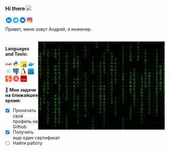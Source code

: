 ### Hi there <img src="https://media.giphy.com/media/hvRJCLFzcasrR4ia7z/giphy.gif" width="25px">
<a href="https://linkedin.com/in/andrey-pavlushov">
  <img align="left" alt="LinkdeIn" width="22px" src="https://github.com/kraislerrr/cv/blob/main/icons/linkedin-circled--v1.png" />
</a>
<a href="https://t.me/ampvip">
  <img align="left" alt="Abhishek's Telegram" width="22px" src="https://github.com/kraislerrr/cv/blob/main/icons/telegram-app--v1.png" />
</a>
<a href="https://vk.com/id16004466">
  <img align="left" alt="VKontakte" width="22px" src="https://github.com/kraislerrr/cv/blob/main/icons/vk-circled.png" />
</a>
<a href="https://www.instagram.com/ampvip">
  <img align="left" alt="Instagram" width="22px" src="https://github.com/kraislerrr/cv/blob/main/icons/instagram-new--v1.png" />
</a>

<br />

Привет, меня зовут Андрей, я инженер.

<br />

<img align="right" alt="GIF" src="https://github.com/kraislerrr/cv/blob/main/icons/matrix.gif" width="400" height="280" />
  
**Languages and Tools:**  

<code><img height="20" src="https://raw.githubusercontent.com/github/explore/80688e429a7d4ef2fca1e82350fe8e3517d3494d/topics/git/git.png"></code>
<code><img height="20" src="https://raw.githubusercontent.com/github/explore/80688e429a7d4ef2fca1e82350fe8e3517d3494d/topics/python/python.png"></code>
<code><img height="20" src="https://raw.githubusercontent.com/github/explore/80688e429a7d4ef2fca1e82350fe8e3517d3494d/topics/javascript/javascript.png"></code>
<code><img height="20" src="https://github.com/kraislerrr/cv/blob/main/icons/tool/doker.png"></code>
<code><img height="20" src="https://raw.githubusercontent.com/github/explore/80688e429a7d4ef2fca1e82350fe8e3517d3494d/topics/react/react.png"></code>
<code><img height="20" src="https://github.com/kraislerrr/cv/blob/main/icons/tool/postgresql.png"></code>
<code><img height="20" src="https://github.com/kraislerrr/cv/blob/main/icons/tool/linux.png"></code>
<code><img height="20" src="https://github.com/kraislerrr/cv/blob/main/icons/tool/wireshark.png"></code>
<code><img height="20" src="https://github.com/kraislerrr/cv/blob/main/icons/tool/burpsuite.png"></code>
<code><img height="20" src="https://github.com/kraislerrr/cv/blob/main/icons/tool/ansible.png"></code>
<code><img height="20" src="https://github.com/kraislerrr/cv/blob/main/icons/tool/zabbix.png"></code>

🚧 **Мои задачи на ближайшее время:**
<!-- TODO-IST:START -->
* [x] Прокачать свой профиль на Github
* [x] Получить еще один сертификат
* [ ] Найти работу       
<!-- TODO-IST:END -->
